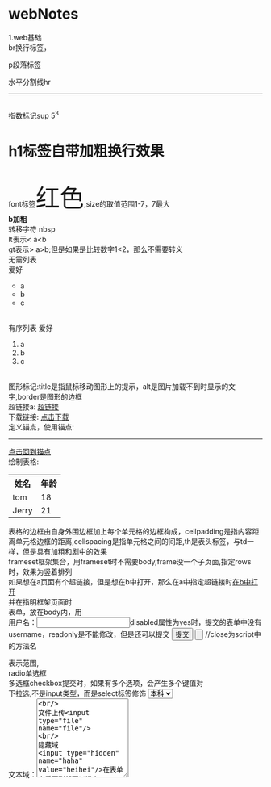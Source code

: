 # webNotes
<a name="_ac"></a>
1.web基础<br/>br换行标签，<p>p段落标签</p>  水平分割线hr<hr>    
指数标记sup  5<sup>3</sup>  <h1>h1标签自带加粗换行效果</h1>
<br/>font标签<font size="7">红色</font>,size的取值范围1-7，7最大<br/>
<b>b加粗</b>
<br/>转移字符&nbsp;nbsp
<br/>lt表示<   a&lt;b
<br/>gt表示>   a&gt;b;但是如果是比较数字1<2，那么不需要转义 <br/>
无需列表   
爱好<ul type="circle">
 <li>a</li>
  <li>b</li>
   <li>c</li>
</ul>
</br>
有序列表      
爱好<ol>
 <li>a</li>
  <li>b</li>
   <li>c</li>
</ol>

<br/>
图形标记:title是指鼠标移动图形上的提示，alt是图片加载不到时显示的文字,border是图形的边框 
<br/>
超链接a: <a href="https://www.baidu.com/" target="_blank">超链接</a>
<br/>
下载链接: <a href="thunder://***************" target="_blank">点击下载</a>
<br/>
定义锚点，使用锚点: <a name="_abc"></a>   <br/> <hr><a href="#_ac">点击回到锚点</a>
<br/>
绘制表格:<table><tr><th>姓名</th><th>年龄</th></tr><tr><td>tom</td><td>18</td></tr><tr><td>Jerry</td><td>21</td></tr></table>
表格的边框由自身外围边框加上每个单元格的边框构成，cellpadding是指内容距离单元格边框的距离,cellspacing是指单元格之间的间距,th是表头标签，与td一样，但是具有加粗和剧中的效果<br/>
frameset框架集合，用frameset时不需要body,frame没一个子页面,指定rows时，效果为竖着排列<frameset rows="30%,70%"><frame src="https://www.baidu.com/"/><frameset cols><frame src="https://www.baidu.com/"/><frame src="https://www.baidu.com/"/></frameset></frameset>
<br/>
如果想在a页面有个超链接，但是想在b中打开，那么在a中指定超链接时<a href="xxxxx" target="_dd">在b中打开</a>  <br/>并在指明框架页面时<frame src="b页面" name="_dd"/>

<br/>
表单，放在body内，用<form action="#提交服务器" method="get">  
用户名：<input type="text" name="username"/><!--健名-->disabled属性为yes时，提交的表单中没有username，readonly是不能修改，但是还可以提交
<input type="submit" value="提交"/>
<input type="button" onclick="close();" />   //close为script中的方法名
</form>表示范围,<br/>
radio单选框
<br/>多选框checkbox提交时，如果有多个选项，会产生多个键值对
<br/>下拉选,不是input类型，而是select标签修饰
<select name="edu">
<option value="bk">本科</option>
<option value="zk">专科</option>
<option value="ss">硕士</option>
</select>
<br/>
文本域：<textarea rows="10" cols="">
<br/>
文件上传<input type="file" name="file"/>
<br/>
隐藏域
<input type="hidden" name="haha" value="heihei"/>在表单上看不到却可以提交   
meta标签是告诉浏览器用什么样的方式去解码0101这些数据<br/>
<meta http-equiv="Content-Type" content="text/html;charset=utf-8">  <br/>
3s后自动刷新到baidu
<meta http-equiv="Refresh" content="3;url=http://www.baidu.com">

html注释<!--注释内容-->

2.CSS：cascade style sheet层叠样式表   
结合方式1：
所有的html标签都有style属性，给标签添加style属性 <p stype="color:red;"></p> ，style是css属性<br/>
结合方式2:
在heade中添加style<br/>
<head>
<style type="text/css">
p {
 color:red; 
}
</style>
</head>
<br/>
结合方式3:
创建.css文件,在里面写
p{
color:red;
}
，然后在需要引用css文件的html文件的head里，添加<link rel="stylesheet" type="text/css" href="p.css引用的"> 

css语法
选择器{
  样式属性键:样式属性值;
  样式属性键:样式属性值1 样式属性值2 样式属性值3;/*   这里是css中的注释,一个键存在多个值的情况下，值用空格隔开  */
}

选择器类型

标签选择器
a{
 键:值
}

id选择器
#one{
 键:值
}
引用时<a id="one"></a>指明标签id，同时要保证id的使用在同一个页面中唯一

类选择器
.one{
 键:值
}
引用时<a class="one">************</a>，类选择器可以多次引用

伪类选择器
选择标签的某个状态，需要配合其他选择器使用
状态种类:
l  未访问过的
v  访问过
h  悬浮鼠标放在上面
a  激活，点击
a:link{
 color:green;
}
a:visited{
 color:black;
}
a:hover{
color:white
}
a:active{
color:pink
}
还可以将前三种选择器组合起来

样式设置背景图片
background-image:url("mn.jpg");
默认情况下，图片会重复铺满整个页面，为了禁用图片重复，一张图片铺满，可以设置
background-repeat:no-repeat;
background-attachment:fixed;背景跟着屏幕滚动

div块级标签，占据范围是若干整行， span行内标签，占据的是一行单中的一部分

块内标签：div p ul li ol ..
行内标签: span a font b(加粗)  ..

盒子的构成由块
padding：内边距，
margin：外边距,
padding:
1个值，上下左右
2个值，第一个上下，第二个左右
3个值，1上，2左右，3下

3.javascript
结合方式1:在head里面
<head>
<script type="text/javascript">
alert("haha")
</script>

结合方式2:
<script type="text/javascript" src="hello.js"></script>，但是script标签中，不能再输写js代码

</head>

在javascript中,var是弱类型(变量的类型是可以改变的，可以赋值1,"a",false)

js中每行语句的结束使用;，也可以不使用

声明变量是，可以不加var，作用范围为全局，加var，作用范围在代码块中

js中的变量分类:原始类型(基本数据类型),对象类型(引用类型)
原始类型种类:
number,不区分整形，小数
string,"hello"和'world'都是字符串类型，不区分单引号双引号
boolean,
null,对象数据类型的占位符
undefined,null的衍生值，通常是系统自动赋值,比如当创建一个变量，但是没有初始化 

js中typeof＝>返回原始类型的类型,不适用于对象类型

typeof(null)返回的是object类型

var c="1234"
c= +c;此时，c变成数字类型，因为例子中+是数学运算符，

number==>boolean，除了+0,-0，NAN(其他未知数,用来表示错误的数字 ),其他都是true 
NaN,not a number，比如var n =+"abc"，此时就是NaN

sting==>boolean，字符串不为空，就是true，
null==>boolean,相当于false
undefined==>boolean,false
Object＝>true，只要对象存在，那么就是true


+"1"的结果为1

var a = "1"+1,==>输出"11"，只要有字符串存在,+就是拼接作用,但是其他数学运算符，字符串会自动转换为数字

"2">1,true,"2"=>2

"2">"1",true，字符串的比较是比较assci码

2==true,在比较的时候，是将boolean类型转换成数字类型,此结果为false

0==null，null转换成数字相当于NaN，所以为false
null==undefine,true
NaN==NaN，false,凡是NaN参与的，除了!  !=，其他全是false

===在比较时包括类型本身

Object是所有对象的父类
toString(),
n
function对象
function func(){
 alert("hello");
}

function对象的创建
var fun2 = function(a,b){
 return(a+b);
};


var fun3 = new Function("alert('helloe3')");
fun2.length==>打印的是fun2的参数个数
fun2.toString===>打印函数的定义 

fun2(1,2,3,5);//3,只用前两个
fun2();//NaN

js中的函数在调用时，只看函数名称，不看参数

arguments.length;//参数的个数。argrments是参数的封装,实际传递的参数个数

如果一个寒暑没有返回值，但是采用alert(fun()),那么打印的结果是undefined

超链接标签也可以使用javascript协议
<a href="javaScript:alert('haha');"> 点我</a>

<a href="javaScript:fun2(1,2);">点我</a>,函数fun2有返回值，默认情况下，会跳转到新的页面显示结果。如果想避免这样的结果，那么就使用void拦截返回的结果
<a href="havaScript:void(fun2(1,2);)">点我</a>

下面的0，起到了覆盖标签原有的功能,
<a href="javaScript:void(0)" onclick="alert('haha')">哈哈</a>

js中5个原始类型，有3个包装类，Number  String  Boolean ,原始类型可以直接调用包装类型的属性函数

String
创建:var str = new String(1);

"abc" instanceof String  ==>false，instalceof只用于判断对象是否是指定类型,"abc"是原始类型

Global全局对象:全局对象是与定义的对象，作为javaScript的全局函数和全局属性的占位符 。使用时不需要创建

decodeURI()解码某个编码的URI,将中文转成16进制
encodeURI()，把字符串编码为URI，将16进制转成中文

decodeURIComponent()解码某个编码的URI,除了英文,.,数字,其他的都转成16进制
encodeURIComponent()，把字符串编码为URI,与上面相反

parseInt   转换成整数
parseFloat 转换成浮点数

将字符串转换成数字的方法:
var str = "123";
var num1 = parseInt(str);从左到右依次转换，转换到遇到不能转换的字符为止,比如parseInt("123a")===>123
var num2 = +str;
var num3 = new Number(str);

判断一个值是否是NaN，不能用==来判断，因为NaN不与任何值相等，只能用isNaN

eval()，解析运行方法，就是将括号内的js代码执行，返回产生了的值
alert(eval("1+1"));//2
alert(eval("new String('abc')"));

Math对象 
random()，生成0～1之间的随机数

数组对象
var arr1 = [1,2,3,4];
var arr2 = new Array(1,2,3,4);
var arr3 = new Array(4);4表示数组长度 

push    将一个值放入数组的0索引位置
pop   将0索引的变量移除并返回
reverse 将一个数组反转，会对数组本身顺序进行调整
sort排序，默认按照字符串比较的方式排序
var arr5 = [100,1,5,9,2]; arr5.sort()===>[1,100,2,5,9]

sort可以传入一个比较器（有两个参数的函数）
规则:a>b返回正数，a=b返回0，a<b返回负数
function abc(a,b){
 return a-b;
}

js中的array没什么原则，
1.数组中元素的类型可以任意类型
var arr6 = ["haha",3.14,true,null,undefined,new Object()];==>length=6
2.数组的长度是可以随时变化的,
arr6[10] = "heiehi"
此时arr6.length = 11;

Date对象
创建
var date1 = new Date();//1970.1.1 0:0:0
var date2 = new Date(1313123123)
date1.getFullYear();获取年份
date1.getMonth();注意0代表1月份
data1.toLocaleString()，以本地时间格式表示;1992年5月3日 1：1:1

正则对象RegExp()
创建:
var reg = new RegExp("e","gi");
参数1:正则表达式;
参数2:匹配模式  g:全局   i:忽略大小
var reg2 = /e/g;这样也可以创建

test方法:校验字符串是否能与正则表达式匹配;
alert(reg.test("hello"));//true,hello里面已经包含了e

String与正则结合的四个方法
var str = "hello world"
split切割:str.split(/o/g)==>hell, w,rld
replace:str.replace(/l/g,"a")==>heaao worad
match:str.match(/or/g)==>找到返回or，找不到返回null
search:str.search(/e/g)==>1,返回索引位置


BOM ：Browser Object Model，浏览器对象模型
将浏览器中的各个组件封装成对象，我们可以使用这些对象来操作浏览器的一些动作 
5个对象:
window     浏览器的窗口
location   浏览器的地址栏
history    浏览器的历史纪录
screen     屏幕信息
navigator  将浏览器信息封装对象

1。获得window对象，当使用浏览器加载网页时，由浏览器创建,直接使用
window中的方法
alert

confirm:确认框   
     var b = confirm("您确定要删除吗?");// 根据电击结果b为true/false  
     alert(b)
prompt：输入框

     var str = prompt("请输入一个整数","0");//第二个参数为默认值，类似placeholder，点击确定时，返回string,取消时，返回null
open:window.open("xxx.html")，返回值是新打开的window对象;//这里有四个参数，只用写一个参数就可以了，第二个参数为窗口名称，第三个为窗口特性,第四个参数为是否将新打开的创酷加入到浏览器历史纪录里
close:window.close();

setInterval  设置定时器
    第一个参数是字符串形势，可以写js代码/或者放函数对象(不带括号),第二个参数单位为ms,返回值为当前开启的定时器id
    var intervar1 = window.setInterval("alert('abc');",1000)
    window.setInterval(func1,1000)
    window.setInterval("func1()",1000)//效果同上
clearInterval 清除定时器
    window.clearInterval(interval1);
    
另一对定时器
setTimeOut:延迟定时器，参数2时间后执行参数1
     var intervar2 = window.setTimeOut("alert('abc');",1000)
clearTimeout；只有在第一次执行之前停止才有意义
     window.clearTimeout(interval2);

一个文档对应一个window

window的属性
parent:当前窗口的父窗口
frames:当前窗口的所有子窗口
opener:当前窗口
c.parent.frames[2]

history
window.history.forward();前进
window.history.back();后退
window.history.go(整数);0代表当前页面，1代表前进，－1代表后退

location
"window.location.href='new url'" 打开一个新的窗口 
window.location.assign("new url")会产生历史纪录
window.location.replace("new url")不会产生历史纪录

DOM:document object model文档对象模型，用来控制页面中的内容,dom本质就是将文档中的所有内容封装成对象
对象种类:
document：文档本身
element:所有标签
text：标签内容
attribute：标签属性
common：注释、

这5个有个共同的父类对象node，节点对象
导航属性:
parentNode父节点
firstChild 
lastChild
nextsibling
previoussibling

dom的所有对象会在页面打开时，由浏览器负责创建,浏览器把dom的定点对象document对象饿引用交给了window对象

document的获得
var doc = window.document;

element的获得
var div = document.getElementsByTagName("div")[0];根据标签类型获取element
var div2 = document.getElementById("one")根据div的id获取element
var div3 = document.getElementsByClassName("two")[0];需要有class属性
var div4 = document.getElementsByName("three")[0];需要name属性

给id为one的按钮添加事件的方法
方式1.
div2.onclick=function(){
    alert("叫啊叫啊");
}


onkeydown事件,键盘按下
one.onkeydown=function(event){
    //获得按下的按键
    var key =  event.keyCode
    if(key==13){//根据按下按键的ascii码来判断是否是回撤键
     alert("表单被提交了");
    }
}

onload:图片或者页面被加载完成,可以发放到body的属性里
<body onload="alert('haha');">  执行是在body结束的时候执行


onmousedown鼠标被按下，左中右键都会触发该方法event.button获得按下的是哪个按键，左0，中1，右2
onmouseup松开

onmouseout移开
onmouseover移进
 
onmousemove 当鼠标在元素上的时候，不断的触发某个方法event.clientX   event.clientY事件触发时鼠标的x,y

onsubmit  当表单提交时触发,作用:表单验证
one.onsubmit=function(){
    return false/true;//返回true时可以提交表单，返回false，那么拦截表单提交
    出了return可以改变表单提交的行为，还可以通过
    event.preventDefault();//阻止默认事件的发生
}

stopPropagation()不再派发事件，应用场景，当一个div在另一个div里面时，点击里面的div只会触发一个方法

创建并添加节点
var a = document.createElement("a");//创建超链接标签
a.setAttribute("href","http://www.baidu.com");//添加标签属性
a.innerHTML="点我";//标签体
div1.appendChild(a);

删除节点:需要通过父节点删除
var div2 = document.getElementById("div_2")
var par = div2.parentNode;
par.removeChild(div2);

替换节点
replaceChild

克隆节点
cloneNode(true/false);true时可能本身及所有子节点，false只可能节点本身
insertBefore在某个节点之前插入


colspan="2",一列占2列

针对form表单中的元素的获取，可以通过以下方法获得节点
var nameInput = document.form1.name;//按照层级顺序
获取输入框里的值
var name = nameInput.value;
var reg = /^[a-zA-Z][a-zA-Z0-9_]{5,9}/g
if(!reg.test(name)){
   //正则校验test
   alert("用户名6-10位，不能以数字开头")
   return false;
}


var json = {"name":"tom","age":18};
//遍历json对象的键
for(var key in json){//for in循环只能用来遍历json的键，不能遍历数组
 alert(key + "==>" + json[key])
}

设置select的option个数(length属性)可以将多余的option移除
 
